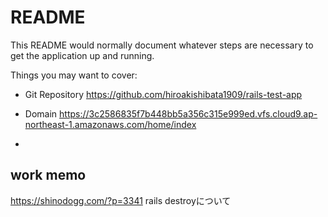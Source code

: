 # README

This README would normally document whatever steps are necessary to get the
application up and running.

Things you may want to cover:
* Git Repository
https://github.com/hiroakishibata1909/rails-test-app

* Domain
https://3c2586835f7b448bb5a356c315e999ed.vfs.cloud9.ap-northeast-1.amazonaws.com/home/index

* 

## work memo

https://shinodogg.com/?p=3341
rails destroyについて

